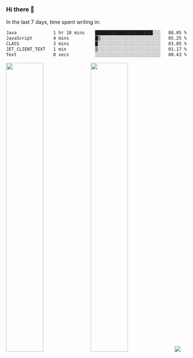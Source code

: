 ### Hi there 👋

In the last 7 days, time spent writing in:

<!--START_SECTION:waka-->

```txt
Java              1 hr 18 mins    ██████████████████████░░░   88.05 %
JavaScript        4 mins          █▒░░░░░░░░░░░░░░░░░░░░░░░   05.25 %
CLASS             3 mins          █░░░░░░░░░░░░░░░░░░░░░░░░   03.85 %
JET_CLIENT_TEXT   1 min           ▒░░░░░░░░░░░░░░░░░░░░░░░░   01.17 %
Text              0 secs          ░░░░░░░░░░░░░░░░░░░░░░░░░   00.43 %
```

<!--END_SECTION:waka-->

<img src="https://wakatime.com/share/@jimtje/5d0c92de-08f8-4a72-8f2f-6a9693d1e318.svg" width=45% height=45%> <img src="https://wakatime.com/share/@jimtje/501498ae-bda5-4da7-a89d-b40bcdd5556d.svg" width=45% height=45%>
![](https://hit.yhype.me/github/profile?user_id=43537315)
